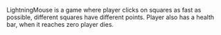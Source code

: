 LightningMouse is a game where player clicks on squares as fast as possible, different squares have different points. Player also has a health bar, when it reaches zero player dies.
